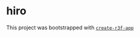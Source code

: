# hiro

This project was bootstrapped with [`create-r3f-app`](https://github.com/utsuboco/create-r3f-app)